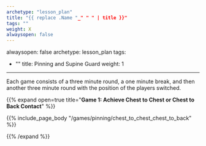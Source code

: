 ```yaml
--- 
archetype: "lesson_plan" 
title: "{{ replace .Name "_" " " | title }}"
tags: ""
weight: X
alwaysopen: false 
---
```

alwaysopen: false
archetype: lesson_plan
tags:
- ""
title: Pinning and Supine Guard
weight: 1
---

Each game consists of a three minute round, a one minute break, and then another three minute round with the position of the players switched. 

{{% expand open=true title="**Game 1: Achieve Chest to Chest or Chest to Back Contact**" %}}

{{% include_page_body "/games/pinning/chest_to_chest_chest_to_back" %}}

{{% /expand %}}

